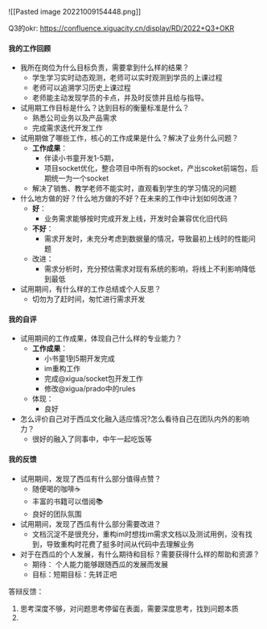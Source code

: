 

![[Pasted image 20221009154448.png]]

Q3的okr: https://confluence.xiguacity.cn/display/RD/2022+Q3+OKR

#### 我的工作回顾
- 我所在岗位为什么目标负责，需要拿到什么样的结果？
	- 学生学习实时动态观测，老师可以实时观测到学员的上课过程
	- 老师可以追溯学习历史上课过程
	- 老师能主动发现学员的卡点，并及时反馈并且给与指导。
- 试用期工作目标是什么？达到目标的衡量标准是什么？
	- 熟悉公司业务以及产品需求
	- 完成需求迭代开发工作
- 试用期做了哪些工作，核心的工作成果是什么？解决了业务什么问题？
	- **工作成果**：
		- 伴读小书童开发1-5期，
		- 项目socket优化，整合项目中所有的socket，产出scoket前端包，后期统一为一个socket
	- 解决了销售、教学老师不能实时，直观看到学生的学习情况的问题
- 什么地方做的好？什么地方做的不好？在未来的工作中计划如何改进？
	- **好**：
		- 业务需求能够按时完成开发上线，开发时会兼容优化旧代码
	- **不好**：
		- 需求开发时，未充分考虑到数据量的情况，导致最初上线时的性能问题
	- 改进：
		- 需求分析时，充分预估需求对现有系统的影响，将线上不利影响降低到最低
- 试用期间，有什么样的工作总结或个人反思？
	- 切勿为了赶时间，匆忙进行需求开发

#### 我的自评
- 试用期间的工作成果，体现自己什么样的专业能力？
	- **工作成果**：
		- 小书童1到5期开发完成
		- im重构工作
		- 完成@xigua/socket包开发工作
		- 修改@xigua/prado中的rules
	- 体现：
		- 良好
- 怎么评价自己对于西瓜文化融入适应情况?怎么看待自己在团队内外的影响力？
	- 很好的融入了同事中，中午一起吃饭等

#### 我的反馈
- 试用期间，发现了西瓜有什么部分值得点赞？
	- 随便喝的咖啡☕️
	- 丰富的书籍可以借阅📚
	- 良好的团队氛围
- 试用期间，发现了西瓜有什么部分需要改进？
	- 文档沉淀不是很充分，重构im时想找im需求文档以及测试用例，没有找到，导致重构时花费了挺多时间从代码中去理解业务
- 对于在西瓜的个人发展，有什么期待和目标？需要获得什么样的帮助和资源？
	- 期待： 个人能力能够跟随西瓜的发展而发展
	- 目标：短期目标：先转正吧



答辩反馈：
1. 思考深度不够，对问题思考停留在表面，需要深度思考，找到问题本质
2. 